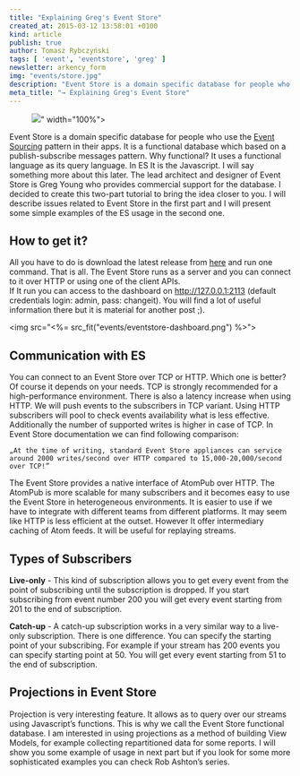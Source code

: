 ```yaml
---
title: "Explaining Greg's Event Store"
created_at: 2015-03-12 13:58:01 +0100
kind: article
publish: true
author: Tomasz Rybczyński
tags: [ 'event', 'eventstore', 'greg' ]
newsletter: arkency_form
img: "events/store.jpg"
description: "Event Store is a domain specific database for people who use the Event Sourcing pattern in their apps. #LEARN MORE about it on Arkency Blog !!!"
meta_title: "→ Explaining Greg's Event Store"
---
```


<p>
  <figure>
    <img src="<%= src_fit("events/store.jpg") %>" width="100%">
  </figure>
</p>

Event Store is a domain specific database for people who use the [Event Sourcing](/2015/03/fast-introduction-to-event-sourcing-for-ruby-programmers/) pattern in their apps. It is a functional database which based on a publish-subscribe messages pattern. Why functional? 
It uses a functional language as its query language. In ES It is the Javascript. I will say something more about this later. The lead architect and designer of Event Store is Greg Young who provides commercial support for the database.
I decided to create this two-part tutorial to bring the idea closer to you. I will describe issues related to Event Store in the first part and I will present some simple examples of the ES usage in the second one.

<!-- more -->

## How to get it?

All you have to do is download the latest release from [here](https://geteventstore.com/downloads/) and run one command. That is all. The Event Store runs as a server and you can connect to it over HTTP or using one of the client APIs.  
If It run you can access to the dashboard on http://127.0.0.1:2113 (default credentials login: admin, pass: changeit). You will find a lot of useful information there but it is material for another post ;).

<img src="<%= src_fit("events/eventstore-dashboard.png") %>">

## Communication with ES
 
You can connect to an Event Store over TCP or HTTP. Which one is better? Of course it depends on your needs. TCP is strongly recommended for a high-performance environment. There is also a latency increase when using HTTP. We will push events to the subscribers in TCP variant. 
Using HTTP subscribers will pool to check events availability what is less effective. Additionally the number of supported writes is higher in case of TCP. In Event Store documentation we can find following comparison:

`„At the time of writing, standard Event Store appliances can service around 2000 writes/second over HTTP compared to 15,000-20,000/second over TCP!”`

The Event Store provides a native interface of AtomPub over HTTP. The AtomPub is more scalable for many subscribers and it becomes easy to use the Event Store in heterogeneous environments. It is easier to use if we have to integrate with different teams from different platforms. It may seem like HTTP is less efficient at the outset. 
However It offer intermediary caching of Atom feeds. It will be useful for replaying streams.

## Types of Subscribers

**Live-only** - This kind of subscription allows you to get every event from the point of subscribing until the subscription is dropped. If you start subscribing from event number 200 you will get every event starting from 201 to the end of subscription. 

**Catch-up** - A catch-up subscription works in a very similar way to a live-only subscription. There is one difference. You can specify the starting point of your subscribing. For example if your stream has 200 events you can specify starting point at 50. You will get every event starting from 51 to the end of subscription.

## Projections in Event Store

Projection is very interesting feature. It allows as to query over our streams using Javascript’s functions. This is why we call the Event Store functional database. I am interested in using projections as a method of building View Models, for example collecting repartitioned data for some reports. I will show you some example of usage in next part but if you look for some more sophisticated examples you can check Rob Ashton’s series. 


